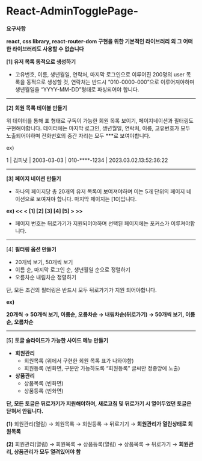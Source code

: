 # React-AdminTogglePage-

**요구사항**

**react, css library, react-router-dom 구현을 위한 기본적인 라이브러리 외 그 어떠한 라이브러리도 사용할 수 없습니다**

**[1]  유저 목록 동적으로 생성하기**

- 고유번호, 이름, 생년월일, 연락처, 마지막 로그인으로 이루어진 200명의 user 목록을 동적으로 생성할 것, 연락처는 반드시 “010-0000-000”으로 이루어져야하며 생년월일을 “YYYY-MM-DD”형태로 파싱되어야 합니다.

---

**[2] 회원 목록 테이블 만들기**

위 데이터를 통해 표 형태로 구독이 가능한 회원 목록 보이기, 페이지네이션과 필터링도 구현해야합니다. 데이터에는 마지막 로그인, 생년월일, 연락처, 이름, 고유번호가 모두 노출되어야하며 전화번호의 중간 자리는 모두 ***로 보여야합니다.

ex)

1 | 김피넛 | 2003-03-03 | 010-****-1234 | 2023.03.02.13:52:36:22

---

**[3] 페이지 네이션 만들기**

- 하나의 페이지당 총 20개의 유저 목록이 보여져야하며 이는 5개 단위의 페이지 네이션으로 보여져야 합니다. 마지막 페이지는 [10]입니다.

**ex)
<< < [1] [2] [3] [4] [5] > >>**

- 페이지 번호는 뒤로가기가 지원되어야하며 선택된 페이지에는 포커스가 이루져야합니다.

---

[4] **필터링 옵션 만들기**

- 20개씩 보기, 50개씩 보기
- 이름 순, 마지막 로그인 순, 생년월일 순으로 정렬하기
- 오름차순 내림차순 정렬하기

단, 모든 조건의 필터링은 반드시 모두 뒤로가기가 지원 되어야합니다.

**ex)**

**20개씩 → 50개씩 보기, 이름순, 오름차순 → 내림차순(뒤로가기) →  50개씩 보기, 이름순, 오름차순**

---

[5] **토글 슬라이드가 가능한 사이드 메뉴 만들기**

- **회원관리**
    - 회원목록 (위에서 구현한 회원 목록 표가 나와야함)
    - 회원등록 (빈화면, 구분만 가능하도록 “회원등록” 글씨만 정중앙에 노출)
- **상품관리**
    - 상품목록 (빈화면)
    - 상품등록 (빈화면)

**단, 모든 토글은 뒤로가기가 지원해야하며, 새로고침 및 뒤로가기 시 열어두었던 
토글은 닫혀서 안됩니다.**

**(1)** 회원관리(열림) → 회원목록 → 회원등록 → 뒤로기기 → **회원관리가 열린상태로 회원목록**

**(2)** 회원관리(열림) → 회원목록 → 상품등록(열림) → 상품목록 → 뒤로가기 → 
     **회원관리, 상품관리가 모두 열려있어야 함**
